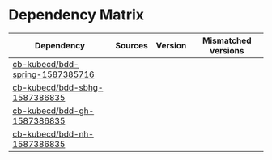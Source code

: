 # Dependency Matrix

Dependency | Sources | Version | Mismatched versions
---------- | ------- | ------- | -------------------
[cb-kubecd/bdd-spring-1587385716](https://github.com/cb-kubecd/bdd-spring-1587385716.git) |  | []() | 
[cb-kubecd/bdd-sbhg-1587386835](https://github.com/cb-kubecd/bdd-sbhg-1587386835.git) |  | []() | 
[cb-kubecd/bdd-gh-1587386835](https://github.com/cb-kubecd/bdd-gh-1587386835.git) |  | []() | 
[cb-kubecd/bdd-nh-1587386835](https://github.com/cb-kubecd/bdd-nh-1587386835.git) |  | []() | 
